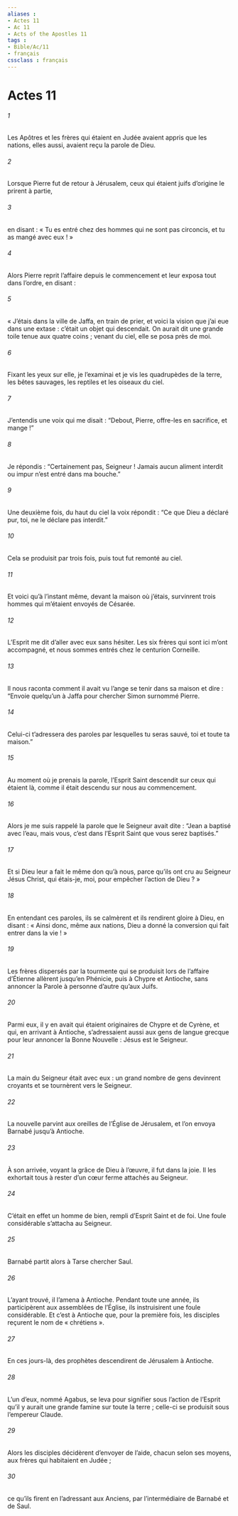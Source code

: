 ```yaml
---
aliases : 
- Actes 11
- Ac 11
- Acts of the Apostles 11
tags : 
- Bible/Ac/11
- français
cssclass : français
---
```


# Actes 11

###### 1
Les Apôtres et les frères qui étaient en Judée avaient appris que les nations, elles aussi, avaient reçu la parole de Dieu.
###### 2
Lorsque Pierre fut de retour à Jérusalem, ceux qui étaient juifs d’origine le prirent à partie,
###### 3
en disant : « Tu es entré chez des hommes qui ne sont pas circoncis, et tu as mangé avec eux ! »
###### 4
Alors Pierre reprit l’affaire depuis le commencement et leur exposa tout dans l’ordre, en disant :
###### 5
« J’étais dans la ville de Jaffa, en train de prier, et voici la vision que j’ai eue dans une extase : c’était un objet qui descendait. On aurait dit une grande toile tenue aux quatre coins ; venant du ciel, elle se posa près de moi.
###### 6
Fixant les yeux sur elle, je l’examinai et je vis les quadrupèdes de la terre, les bêtes sauvages, les reptiles et les oiseaux du ciel.
###### 7
J’entendis une voix qui me disait : “Debout, Pierre, offre-les en sacrifice, et mange !”
###### 8
Je répondis : “Certainement pas, Seigneur ! Jamais aucun aliment interdit ou impur n’est entré dans ma bouche.”
###### 9
Une deuxième fois, du haut du ciel la voix répondit : “Ce que Dieu a déclaré pur, toi, ne le déclare pas interdit.”
###### 10
Cela se produisit par trois fois, puis tout fut remonté au ciel.
###### 11
Et voici qu’à l’instant même, devant la maison où j’étais, survinrent trois hommes qui m’étaient envoyés de Césarée.
###### 12
L’Esprit me dit d’aller avec eux sans hésiter. Les six frères qui sont ici m’ont accompagné, et nous sommes entrés chez le centurion Corneille.
###### 13
Il nous raconta comment il avait vu l’ange se tenir dans sa maison et dire : “Envoie quelqu’un à Jaffa pour chercher Simon surnommé Pierre.
###### 14
Celui-ci t’adressera des paroles par lesquelles tu seras sauvé, toi et toute ta maison.”
###### 15
Au moment où je prenais la parole, l’Esprit Saint descendit sur ceux qui étaient là, comme il était descendu sur nous au commencement.
###### 16
Alors je me suis rappelé la parole que le Seigneur avait dite : “Jean a baptisé avec l’eau, mais vous, c’est dans l’Esprit Saint que vous serez baptisés.”
###### 17
Et si Dieu leur a fait le même don qu’à nous, parce qu’ils ont cru au Seigneur Jésus Christ, qui étais-je, moi, pour empêcher l’action de Dieu ? »
###### 18
En entendant ces paroles, ils se calmèrent et ils rendirent gloire à Dieu, en disant : « Ainsi donc, même aux nations, Dieu a donné la conversion qui fait entrer dans la vie ! »
###### 19
Les frères dispersés par la tourmente qui se produisit lors de l’affaire d’Étienne allèrent jusqu’en Phénicie, puis à Chypre et Antioche, sans annoncer la Parole à personne d’autre qu’aux Juifs.
###### 20
Parmi eux, il y en avait qui étaient originaires de Chypre et de Cyrène, et qui, en arrivant à Antioche, s’adressaient aussi aux gens de langue grecque pour leur annoncer la Bonne Nouvelle : Jésus est le Seigneur.
###### 21
La main du Seigneur était avec eux : un grand nombre de gens devinrent croyants et se tournèrent vers le Seigneur.
###### 22
La nouvelle parvint aux oreilles de l’Église de Jérusalem, et l’on envoya Barnabé jusqu’à Antioche.
###### 23
À son arrivée, voyant la grâce de Dieu à l’œuvre, il fut dans la joie. Il les exhortait tous à rester d’un cœur ferme attachés au Seigneur.
###### 24
C’était en effet un homme de bien, rempli d’Esprit Saint et de foi. Une foule considérable s’attacha au Seigneur.
###### 25
Barnabé partit alors à Tarse chercher Saul.
###### 26
L’ayant trouvé, il l’amena à Antioche. Pendant toute une année, ils participèrent aux assemblées de l’Église, ils instruisirent une foule considérable. Et c’est à Antioche que, pour la première fois, les disciples reçurent le nom de « chrétiens ».
###### 27
En ces jours-là, des prophètes descendirent de Jérusalem à Antioche.
###### 28
L’un d’eux, nommé Agabus, se leva pour signifier sous l’action de l’Esprit qu’il y aurait une grande famine sur toute la terre ; celle-ci se produisit sous l’empereur Claude.
###### 29
Alors les disciples décidèrent d’envoyer de l’aide, chacun selon ses moyens, aux frères qui habitaient en Judée ;
###### 30
ce qu’ils firent en l’adressant aux Anciens, par l’intermédiaire de Barnabé et de Saul.
